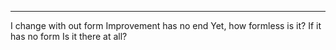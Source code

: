 ---
I change with out form
Improvement has no end
Yet, how formless is it?
If it has no form
Is it there at all?
